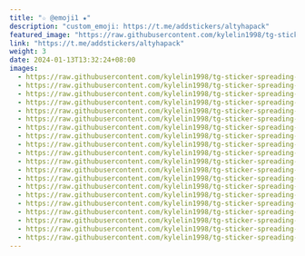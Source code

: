 ```yaml
---
title: "☆ @emoji1 ★"
description: "custom_emoji: https://t.me/addstickers/altyhapack"
featured_image: "https://raw.githubusercontent.com/kylelin1998/tg-sticker-spreading-worldwide-images/main/img/c88c6a01-6c24-466a-ac83-6b4d35b1ed17.jpg"
link: "https://t.me/addstickers/altyhapack"
weight: 3
date: 2024-01-13T13:32:24+08:00
images:
  - https://raw.githubusercontent.com/kylelin1998/tg-sticker-spreading-worldwide-images/main/img/c88c6a01-6c24-466a-ac83-6b4d35b1ed17.jpg
  - https://raw.githubusercontent.com/kylelin1998/tg-sticker-spreading-worldwide-images/main/img/27c6b4ee-941f-4231-b34c-15fb5a79f860.jpg
  - https://raw.githubusercontent.com/kylelin1998/tg-sticker-spreading-worldwide-images/main/img/df8d5089-04b1-40d7-8919-bb448d91a9ea.jpg
  - https://raw.githubusercontent.com/kylelin1998/tg-sticker-spreading-worldwide-images/main/img/1863d6ff-4a88-45f0-aac8-0c34c85b37f9.jpg
  - https://raw.githubusercontent.com/kylelin1998/tg-sticker-spreading-worldwide-images/main/img/6ad43bf6-84f2-4f89-827e-5847be7ef0f8.jpg
  - https://raw.githubusercontent.com/kylelin1998/tg-sticker-spreading-worldwide-images/main/img/ffb4ce28-119b-4568-8fc5-9f3871250f4f.jpg
  - https://raw.githubusercontent.com/kylelin1998/tg-sticker-spreading-worldwide-images/main/img/98bc9402-c00b-45eb-adda-5c62461b8bcb.jpg
  - https://raw.githubusercontent.com/kylelin1998/tg-sticker-spreading-worldwide-images/main/img/4d1a52b3-040d-48a2-a293-80abfa105611.jpg
  - https://raw.githubusercontent.com/kylelin1998/tg-sticker-spreading-worldwide-images/main/img/7f0cdbb9-6842-4692-a3bc-0bf9b1de5ead.jpg
  - https://raw.githubusercontent.com/kylelin1998/tg-sticker-spreading-worldwide-images/main/img/f91c43e4-ff18-4246-a795-a7720141a726.jpg
  - https://raw.githubusercontent.com/kylelin1998/tg-sticker-spreading-worldwide-images/main/img/53cc563f-1e6b-429f-b2f6-016a687af1b4.jpg
  - https://raw.githubusercontent.com/kylelin1998/tg-sticker-spreading-worldwide-images/main/img/4527db5e-3076-4b52-bbbf-90c08fb48817.jpg
  - https://raw.githubusercontent.com/kylelin1998/tg-sticker-spreading-worldwide-images/main/img/f79b8033-6c8d-4437-b49f-42befa034c0a.jpg
  - https://raw.githubusercontent.com/kylelin1998/tg-sticker-spreading-worldwide-images/main/img/fa765dcf-78a5-4634-9abb-8c6c504802dc.jpg
  - https://raw.githubusercontent.com/kylelin1998/tg-sticker-spreading-worldwide-images/main/img/531dc0d9-ac80-4f10-8462-f908905457f0.jpg
  - https://raw.githubusercontent.com/kylelin1998/tg-sticker-spreading-worldwide-images/main/img/b6a3776e-b7d9-49a1-85be-09872ee872cc.jpg
  - https://raw.githubusercontent.com/kylelin1998/tg-sticker-spreading-worldwide-images/main/img/dc06beff-604c-403a-8928-8b5ee423600b.jpg
  - https://raw.githubusercontent.com/kylelin1998/tg-sticker-spreading-worldwide-images/main/img/e1c7b841-2fe0-4d73-928c-045e1155bdd5.jpg
  - https://raw.githubusercontent.com/kylelin1998/tg-sticker-spreading-worldwide-images/main/img/ef0e33b0-c7d5-4253-8e92-19305e78d815.jpg
  - https://raw.githubusercontent.com/kylelin1998/tg-sticker-spreading-worldwide-images/main/img/2999c23c-cf10-4fd4-94ca-d894e88ffa55.jpg
---
```

